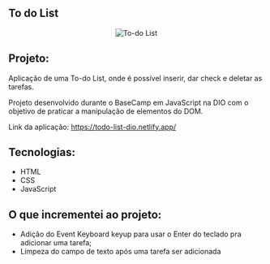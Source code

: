 ## To do List

<p width:"100%" height="100%" align="center"> <img alt="To-do List" src="https://media.giphy.com/media/dJ3RcnoILcHX9BmFIC/giphy.gif">
</p>

## Projeto:

Aplicação de uma To-do List, onde é possível inserir, dar check e deletar as tarefas.

Projeto desenvolvido durante o BaseCamp em JavaScript na DIO com o objetivo de praticar a manipulação de elementos do DOM.

Link da aplicação: 
https://todo-list-dio.netlify.app/

## Tecnologias:

* HTML
* CSS
* JavaScript

## O que incrementei ao projeto: 
* Adição do Event Keyboard keyup para usar o Enter do teclado pra adicionar uma tarefa;
* Limpeza do campo de texto após uma tarefa ser adicionada  

